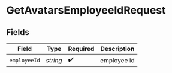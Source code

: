 # GetAvatarsEmployeeIdRequest


## Fields

| Field              | Type               | Required           | Description        |
| ------------------ | ------------------ | ------------------ | ------------------ |
| `employeeId`       | *string*           | :heavy_check_mark: | employee id        |